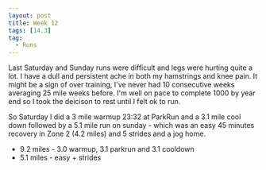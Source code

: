 ```yaml
---
layout: post
title: Week 12
tags: [14.3]
tag:
  - Runs
---
```


Last Saturday and Sunday runs were difficult and legs were hurting quite a lot. I have a dull and persistent ache in both my hamstrings and knee pain. It might be a sign of over training, I've never had 10 consecutive weeks averaging 25 mile weeks before. I'm well on pace to complete 1000 by year end so I took the deicison to rest until I felt ok to run.

So Saturday I did a 3 mile warmup 23:32 at ParkRun and a 3.1 mile cool down followed by a 5.1 mile run on sunday - which was an easy 45 minutes recovery in Zone 2 (4.2 miles) and 5 strides and a jog home.


* 9.2 miles - 3.0 warmup, 3.1 parkrun and 3.1 cooldown
* 5.1 miles - easy + strides
